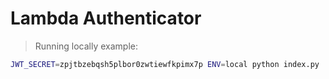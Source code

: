# Lambda Authenticator

> Running locally example:

```bash
JWT_SECRET=zpjtbzebqsh5plbor0zwtiewfkpimx7p ENV=local python index.py
```
